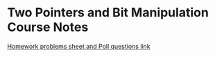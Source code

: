 # Two Pointers and Bit Manipulation Course Notes

[Homework problems sheet and Poll questions link](https://docs.google.com/spreadsheets/d/1mU1McNGYfgPalvprcZQntZavJNXJQIgTDb6KtkBUq7c/edit?usp=sharing)
